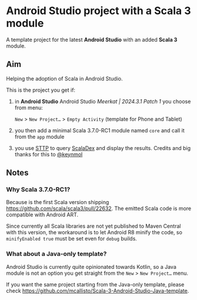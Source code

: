 # Android Studio project with a Scala 3 module

A template project for the latest **Android Studio** with an added **Scala 3** module.

## Aim

Helping the adoption of Scala in Android Studio.

This is the project you get if:

1. in **Android Studio** Android Studio _Meerkat | 2024.3.1 Patch 1_ you choose from menu:

    `New` > `New Project…` > `Empty Activity` (template for Phone and Tablet)

2. you then add a minimal Scala 3.7.0-RC1 module named `core` and call it from the `app` module

3. you use [STTP](https://github.com/softwaremill/sttp) to query [ScalaDex](https://index.scala-lang.org/)
and display the results. Credits and big thanks for this to [@keynmol](https://github.com/keynmol)

## Notes

### Why Scala 3.7.0-RC1?

Because is the first Scala version shipping https://github.com/scala/scala3/pull/22632.
The emitted Scala code is more compatible with Android ART.

Since currently all Scala libraries are not yet published to Maven Central with this version,
the workaround is to let Android R8 minify the code,
so `minifyEnabled true` must be set even for `debug` builds.

### What about a Java-only template?

Android Studio is currently quite opinionated towards Kotlin,
so a Java module is not an option you get straight from the `New` > `New Project…` menu.

If you want the same project starting from the Java-only template,
please check https://github.com/mcallisto/Scala-3-Android-Studio-Java-template.
